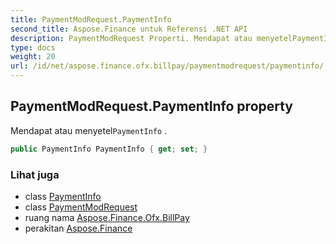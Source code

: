 ```yaml
---
title: PaymentModRequest.PaymentInfo
second_title: Aspose.Finance untuk Referensi .NET API
description: PaymentModRequest Properti. Mendapat atau menyetelPaymentInfo .
type: docs
weight: 20
url: /id/net/aspose.finance.ofx.billpay/paymentmodrequest/paymentinfo/
---
```

## PaymentModRequest.PaymentInfo property

Mendapat atau menyetel`PaymentInfo` .

```csharp
public PaymentInfo PaymentInfo { get; set; }
```

### Lihat juga

* class [PaymentInfo](../../paymentinfo/)
* class [PaymentModRequest](../)
* ruang nama [Aspose.Finance.Ofx.BillPay](../../paymentmodrequest/)
* perakitan [Aspose.Finance](../../../)


